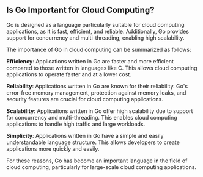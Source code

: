 ## Is Go Important for Cloud Computing?

Go is designed as a language particularly suitable for cloud computing applications, as it is fast, efficient, and reliable. Additionally, Go provides support for concurrency and multi-threading, enabling high scalability.

The importance of Go in cloud computing can be summarized as follows:

**Efficiency**: Applications written in Go are faster and more efficient compared to those written in languages like C. This allows cloud computing applications to operate faster and at a lower cost.

**Reliability**: Applications written in Go are known for their reliability. Go's error-free memory management, protection against memory leaks, and security features are crucial for cloud computing applications.

**Scalability**: Applications written in Go offer high scalability due to support for concurrency and multi-threading. This enables cloud computing applications to handle high traffic and large workloads.

**Simplicity**: Applications written in Go have a simple and easily understandable language structure. This allows developers to create applications more quickly and easily.

For these reasons, Go has become an important language in the field of cloud computing, particularly for large-scale cloud computing applications.